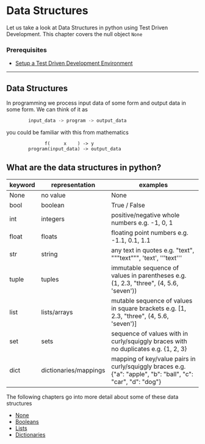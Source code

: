 # Data Structures

Let us take a look at Data Structures in python using Test Driven Development. This chapter covers the null object `None`

### Prerequisites

- [Setup a Test Driven Development Environment](./TDD_SETUP.md)

---

## Data Structures

In programming we process input data of some form and output data in some form.
We can think of it as

```python
        input_data -> program -> output_data
```

you could be familiar with this from mathematics
```
              f(     x    ) -> y
        program(input_data) -> output_data
```

## What are the data structures in python?

| keyword  | representation           | examples                                      |
|----------|-----------------------|-----------------------------------------------|
| None     | no value              | None                                          |
| bool     | boolean               | True / False                                   |
| int      | integers              | positive/negative whole numbers e.g. -1, 0, 1 |
| float    | floats                | floating point numbers e.g. -1.1, 0.1, 1.1
| str      | string                | any text in quotes e.g. "text", """text""", 'text', '''text''' |
| tuple    | tuples                | immutable sequence of values in parentheses e.g. (1, 2.3, "three", (4, 5.6, 'seven')) |
| list     | lists/arrays          | mutable sequence of values in square brackets e.g. [1, 2.3, "three", (4, 5.6, 'seven')] |
| set      | sets                  | sequence of values with in curly/squiggly braces with no duplicates e.g. {1, 2, 3} |
| dict     | dictionaries/mappings | mapping of key/value pairs in curly/squiggly braces e.g. {"a": "apple", "b": "ball", "c": "car", "d": "dog"} |

The following chapters go into more detail about some of these data structures
- [None](./NONE.md)
- [Booleans](./BOOLEANS.md)
- [Lists](./LISTS.md)
- [Dictionaries](./DICTIONARIES.md)